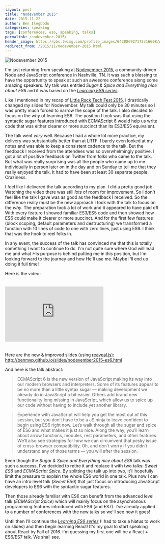 ```yaml
---
layout: post
title: "Nodevember 2015"
date: 2015-11-22
author: Ben Ilegbodu
categories: speaking
tags: [conferences, es6, speaking, talks]
permalink: /nodevember-2015/
header_image: https://pbs.twimg.com/profile_images/642086927173316608/wi7FHPE7.png
redirect_from: /2015/11/nodevember-2015.html
---
```


![Nodevember 2015]({{page.header_image}})

I'm just returning from speaking at [Nodevember 2015](http://nodevember.org/), a community-driven Node and JavaScript conference in Nashville, TN. It was such a blessing to have the opportunity to speak at such an awesome conference along some amazing speakers. My talk was entitled _Sugar & Spice and Everything nice about ES6_ and it was based on the [_Learning ES6 series_](/learning-es6-series/).

Like I mentioned in my recap of [Little Rock Tech Fest 2015](/little-rock-tech-fest-2015/), I drastically changed my slides for Nodevember. My talk could only be 30 minutes so I was pretty much forced to narrow the scope of the talk. I also decided to focus on the _why_ of learning ES6. The position I took was that using the syntactic sugar features introduced with ECMAScript 6 would help us write code that was either clearer or more succinct than its ES3/ES5 equivalent.

The talk went _very_ well. Because I had a whole lot more practice, my delivery was substantially better than at LRTF. I barely even looked at my notes and was able to keep a consistent cadence to the talk. But the feedback I received from the attendees was so overwhelmingly positive. I got a lot of positive feedback on Twitter from folks who came to the talk. But what was really surprising was all the people who came up to me individually in person later on in the day and on Sunday to tell me that they really enjoyed the talk. It had to have been at least 30 separate people. Craziness.

I feel like I delivered the talk according to my plan. I did a pretty good job. Watching the video there was still _lots_ of room for improvement. So I don't feel like the talk I gave was as good as the feedback I received. So the difference really must be the new approach I took with the talk to focus on the _why_. The preparation took a lot of work and it appeared to have paid off. With every feature I showed familiar ES3/ES5 code and then showed how ES6 could make it clearer or more succinct. And for the first few features (block scoping, default parameters and destructuring) we transformed a function with 10 lines of code to one with zero lines, just using ES6. I think that was the hook to reel folks in.

In any event, the success of the talk has convinced me that this is totally something I want to continue to do. I'm not quite sure where God will lead me and what His purpose is behind putting me in this position, but I'm looking forward to the journey and how He'll use me. Maybe I'll end up doing it full time!

Here is the video:

<iframe width="320" height="180" src="https://www.youtube.com/embed/x1BvUqmn8xA?feature=oembed" frameborder="0" allowfullscreen="" style="margin:20px auto;"></iframe>

Here are the new & improved slides (using [reaveal.js](https://github.com/hakimel/reveal.js/)): http://benmvp.github.io/slides/nodevember2015-es6.html

And here is the talk abstract:

> ECMAScript 6 is the new version of JavaScript making its way into our modern browsers and interpreters. Some of its features appear to be no more than a little syntax sugar — making development we already do in JavaScript a bit easier. Others add brand new functionality long missing in JavaScript, which allow us to spice up our code without having to include yet another library.

> Experience with JavaScript will help you get the most out of this session, but you don’t have to be a JS ninja to leave confident to begin using ES6 right now. Let’s walk through all the sugar and spice of ES6 and what makes it just so nice. Along the way, you’ll learn about arrow functions, modules, rest parameters, and other features. We’ll also see strategies for how we can circumvent that pesky issue of cross-browser compatibility. Oh, and don’t worry if you didn’t understand any of those terms — you will after the session.

Even though the _Sugar & Spice and Everything nice about ES6_ talk was such a success, I've decided to retire it and replace it with two talks: _Sweet ES6_ and _ECMAScript Spice_. By splitting the talk up into two, it'll hopefully limit the pressure to explain the whole ES6 world in one talk. Plus now I can have an intro level talk (_Sweet ES6_) that just focus on introducing JavaScript developers to ES6 with the syntactic sugar features.

Then those already familiar with ES6 can benefit from the advanced level talk (_ECMAScript Spice_) which will mainly focus on the asynchronous programming features introduced with ES6 (and ES7). I've already applied to a number of conferences with the new talks so we'll see how it goes!

Until then I'll continue the [_Learning ES6 series_](/learning-es6-series/) (I had to take a hiatus to work on slides) and then begin learning React! It's my goal to start speaking about React by Fall of 2016. I'm guessing my first one will be a React + ES6/ES7 talk.  We shall see.
